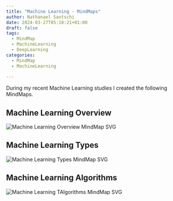```yaml
---
title: "Machine Learning - MindMaps"
author: Nathanael Santschi
date: 2024-03-27T05:10:21+01:00
draft: false
tags:
  - MindMap
  - MachineLearning
  - DeepLearning
categories:
  - MindMap
  - MachineLearning
  
---
```

During my recent Machine Learning studies I created the following MindMaps. 

## Machine Learning Overview
![Machine Learning Overview MindMap SVG](/images/MachineLearning-Overview-simplified.svg "Preview")


## Machine Learning Types
![Machine Learning Types MindMap SVG](/images/MachineLearning-Overview-Types.svg "Preview")


## Machine Learning Algorithms
![Machine Learning TAlgorithms MindMap SVG](/images/MachineLearning-Overview-Algorithms.svg "Preview")



